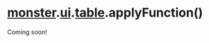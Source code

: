 # [monster][monster].[ui][ui].[table][table].applyFunction()

Coming soon!

[monster]: ../../../monster.md
[ui]: ../../ui.md
[table]: ../table.md